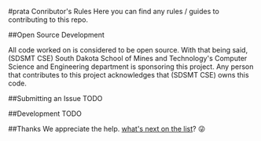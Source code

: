 #prata Conributor's Rules
Here you can find any rules / guides to contributing to this repo.

##Open Source Development

All code worked on is considered to be open source. With that being said, (SDSMT CSE) South Dakota School of Mines and Technology's Computer Science and Engineering department is sponsoring this project. Any person that contributes to this project acknowledges that (SDSMT CSE) owns this code.

##Submitting an Issue
TODO

##Development
TODO

##Thanks
We appreciate the help. [what's next on the list](https://github.com/roboscienceorg/tala/issues)? 😜